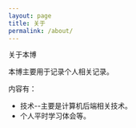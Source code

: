 ```yaml
---
layout: page
title: 关于
permalink: /about/
---
```


关于本博
 
本博主要用于记录个人相关记录。
 
内容有：
- 技术--主要是计算机后端相关技术。
- 个人平时学习体会等。


